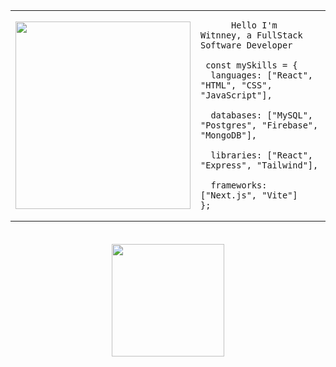 <table>
    <tr>
        <td>
           <img
            src="https://i.pinimg.com/736x/8c/cc/46/8ccc46c4077dc2c891b53547e5370bff.jpg"
            style="width: 280px; height: 300px"
          />
        </td>
        <td style="width: 50%; vertical-align: top;">
        <p style="font-family: monospace; font-size: 10px;">

          Hello I'm Witnney, a FullStack Software Developer         
      
  </p>

     const mySkills = {
      languages: ["React", "HTML", "CSS", "JavaScript"],

      databases: ["MySQL", "Postgres", "Firebase", "MongoDB"],

      libraries: ["React", "Express", "Tailwind"],

      frameworks: ["Next.js", "Vite"]
    };    
</tr>
</table>

<div style="text-align: center;">
  <img
    height="180em"
    style="margin-top: 20px;"
    src="https://github-readme-stats.vercel.app/api/top-langs/?username=witnneyg&layout=compact&langs_count=16&theme=midnight-purple"
  />
</div>

